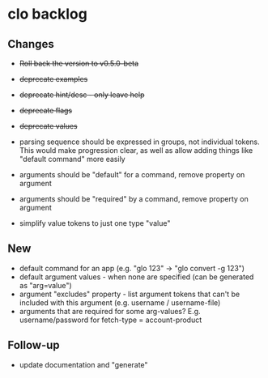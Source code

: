 # clo backlog

## Changes

- ~~Roll back the version to v0.5.0-beta~~
- ~~deprecate examples~~
- ~~deprecate hint/desc - only leave help~~
- ~~deprecate flags~~
- ~~deprecate values~~

- parsing sequence should be expressed in groups, not individual tokens. This would make progression clear, as well as allow adding things like "default command" more easily
- arguments should be "default" for a command, remove property on argument
- arguments should be "required" by a command, remove property on argument
- simplify value tokens to just one type "value"

## New

- default command for an app (e.g. "glo 123" -> "glo convert -g 123")
- default argument values - when none are specified (can be generated as "arg=value")
- argument "excludes" property - list argument tokens that can't be included with this argument (e.g. username / username-file)
- arguments that are required for some arg-values? E.g. username/password for fetch-type = account-product

## Follow-up

- update documentation and "generate"
